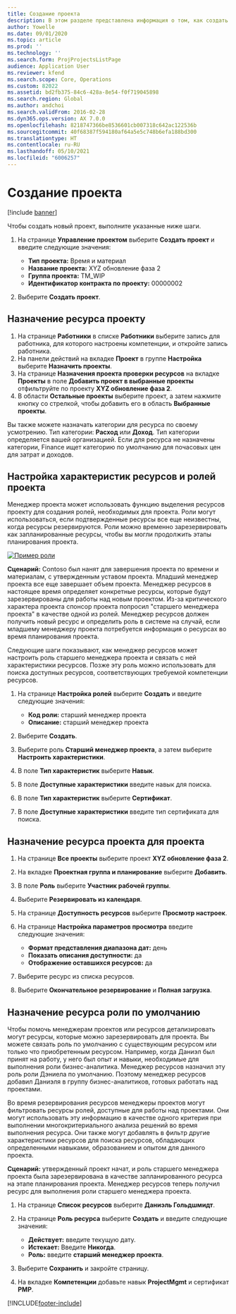 ```yaml
---
title: Создание проекта
description: В этом разделе представлена информация о том, как создать новый проект.
author: Yowelle
ms.date: 09/01/2020
ms.topic: article
ms.prod: ''
ms.technology: ''
ms.search.form: ProjProjectsListPage
audience: Application User
ms.reviewer: kfend
ms.search.scope: Core, Operations
ms.custom: 82022
ms.assetid: bd2fb375-84c6-428a-8e54-f0f719045898
ms.search.region: Global
ms.author: andchoi
ms.search.validFrom: 2016-02-28
ms.dyn365.ops.version: AX 7.0.0
ms.openlocfilehash: 8218747366be8536601cb007318c642ac122536b
ms.sourcegitcommit: 40f68387f594180af64a5e5c748b6efa188bd300
ms.translationtype: HT
ms.contentlocale: ru-RU
ms.lasthandoff: 05/10/2021
ms.locfileid: "6006257"
---
```

# <a name="create-a-new-project"></a>Создание проекта

[!include [banner](../includes/banner.md)]

Чтобы создать новый проект, выполните указанные ниже шаги.

1. На странице **Управление проектом** выберите **Создать проект** и введите следующие значения:

    - **Тип проекта:** Время и материал
    - **Название проекта:** XYZ обновление фаза 2
    - **Группа проекта:** TM\_WIP
    - **Идентификатор контракта по проекту:** 00000002

2. Выберите **Создать проект**.

## <a name="assign-a-resource-to-a-project"></a>Назначение ресурса проекту

1. На странице **Работники** в списке **Работники** выберите запись для работника, для которого настроены компетенции, и откройте запись работника.
2. На панели действий на вкладке **Проект** в группе **Настройка** выберите **Назначить проекты**.
3. На странице **Назначения проекта проверки ресурсов** на вкладке **Проекты** в поле **Добавить проект в выбранные проекты** отфильтруйте по проекту **XYZ обновление фаза 2**.
4. В области **Остальные проекты** выберите проект, а затем нажмите кнопку со стрелкой, чтобы добавить его в область **Выбранные проекты**.

Вы также можете назначать категории для ресурса по своему усмотрению. Тип категории: **Расход** или **Доход**. Тип категории определяется вашей организацией. Если для ресурса не назначены категории, Finance ищет категорию по умолчанию для почасовых цен для затрат и доходов.

## <a name="set-up-project-resource-and-role-characteristics"></a>Настройка характеристик ресурсов и ролей проекта

Менеджер проекта может использовать функцию выделения ресурсов проекту для создания ролей, необходимых для проекта. Роли могут использоваться, если подтвержденные ресурсы все еще неизвестны, когда ресурсы резервируются. Роли можно временно зарезервировать как запланированные ресурсы, чтобы вы могли продолжить этапы планирования проекта.

[![Пример роли](./media/projectresourcing05.jpg)](./media/projectresourcing05.jpg) 

**Сценарий:** Contoso был нанят для завершения проекта по времени и материалам, с утвержденным уставом проекта. Младший менеджер проекта все еще завершает объем проекта. Менеджер ресурсов в настоящее время определяет конкретные ресурсы, которые будут зарезервированы для работы над новым проектом. Из-за критического характера проекта спонсор проекта попросил "старшего менеджера проекта" в качестве одной из ролей. Менеджер ресурсов должен получить новый ресурс и определить роль в системе на случай, если младшему менеджеру проекта потребуется информация о ресурсах во время планирования проекта.

Следующие шаги показывают, как менеджер ресурсов может настроить роль старшего менеджера проекта и связать с ней характеристики ресурсов. Позже эту роль можно использовать для поиска доступных ресурсов, соответствующих требуемой компетенции ресурсов.

1. На странице **Настройка ролей** выберите **Создать** и введите следующие значения:

    - **Код роли:** старший менеджер проекта
    - **Описание:** старший менеджер проекта

2. Выберите **Создать**.
3. Выберите роль **Старший менеджер проекта**, а затем выберите **Настроить характеристики**.
4. В поле **Тип характеристик** выберите **Навык**.
5. В поле **Доступные характеристики** введите навык для поиска.
6. В поле **Тип характеристик** выберите **Сертификат**.
7. В поле **Доступные характеристики** введите тип сертификата для поиска.

## <a name="assign-a-project-resource-to-a-project"></a>Назначение ресурса проекта для проекта

1. На странице **Все проекты** выберите проект **XYZ обновление фаза 2**.
2. На вкладке **Проектная группа и планирование** выберите **Добавить**.
3. В поле **Роль** выберите **Участник рабочей группы**.
4. Выберите **Резервировать из календаря**.
5. На странице **Доступность ресурсов** выберите **Просмотр настроек**.
6. На странице **Настройка параметров просмотра** введите следующие значения:

    - **Формат представления диапазона дат:** день
    - **Показать описания доступности:** да
    - **Отображение оставшихся ресурсов:** да

7. Выберите ресурс из списка ресурсов.
8. Выберите **Окончательное резервирование** и **Полная загрузка**.

## <a name="assign-a-resource-to-a-default-role"></a>Назначение ресурса роли по умолчанию

Чтобы помочь менеджерам проектов или ресурсов детализировать могут ресурсы, которые можно зарезервировать для проекта. Вы можете связать роль по умолчанию с существующим ресурсом или только что приобретенным ресурсом. Например, когда Даниэл был принят на работу, у него был опыт и навыки, необходимые для выполнения роли бизнес-аналитика. Менеджер ресурсов назначил эту роль роли Дэниела по умолчанию. Поэтому менеджер ресурсов добавил Даниэля в группу бизнес-аналитиков, готовых работать над проектами.

Во время резервирования ресурсов менеджеры проектов могут фильтровать ресурсы ролей, доступные для работы над проектами. Они могут использовать эту информацию в качестве одного критерия при выполнении многокритериального анализа решений во время выполнения ресурса. Они также могут добавлять в фильтр другие характеристики ресурсов для поиска ресурсов, обладающих определенными навыками, образованием и опытом для данного проекта.

**Сценарий:** утвержденный проект начат, и роль старшего менеджера проекта была зарезервирована в качестве запланированного ресурса на этапе планирования проекта. Менеджер ресурсов теперь получил ресурс для выполнения роли старшего менеджера проекта.

1. На странице **Список ресурсов** выберите **Даниэль Гольдшмидт**.
2. На странице **Роль ресурса** выберите **Создать** и введите следующие значения:

    - **Действует:** введите текущую дату.
    - **Истекает:** Введите **Никогда**.
    - **Роль:** введите **старший менеджер проекта**.

3. Выберите **Сохранить** и закройте страницу.
4. На вкладке **Компетенции** добавьте навык **ProjectMgmt** и сертификат **PMP**.


[!INCLUDE[footer-include](../includes/footer-banner.md)]